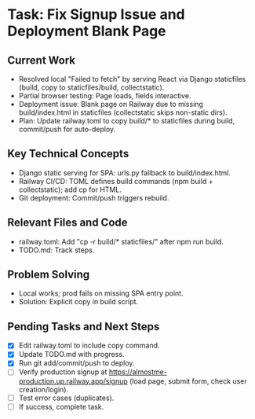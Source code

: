 # Task: Fix Signup Issue and Deployment Blank Page

## Current Work
- Resolved local "Failed to fetch" by serving React via Django staticfiles (build, copy to staticfiles/build, collectstatic).
- Partial browser testing: Page loads, fields interactive.
- Deployment issue: Blank page on Railway due to missing build/index.html in staticfiles (collectstatic skips non-static dirs).
- Plan: Update railway.toml to copy build/* to staticfiles during build, commit/push for auto-deploy.

## Key Technical Concepts
- Django static serving for SPA: urls.py fallback to build/index.html.
- Railway CI/CD: TOML defines build commands (npm build + collectstatic); add cp for HTML.
- Git deployment: Commit/push triggers rebuild.

## Relevant Files and Code
- railway.toml: Add "cp -r build/* staticfiles/" after npm run build.
- TODO.md: Track steps.

## Problem Solving
- Local works; prod fails on missing SPA entry point.
- Solution: Explicit copy in build script.

## Pending Tasks and Next Steps
- [x] Edit railway.toml to include copy command.
- [x] Update TODO.md with progress.
- [x] Run git add/commit/push to deploy.
- [ ] Verify production signup at https://almostme-production.up.railway.app/signup (load page, submit form, check user creation/login).
- [ ] Test error cases (duplicates).
- [ ] If success, complete task.
